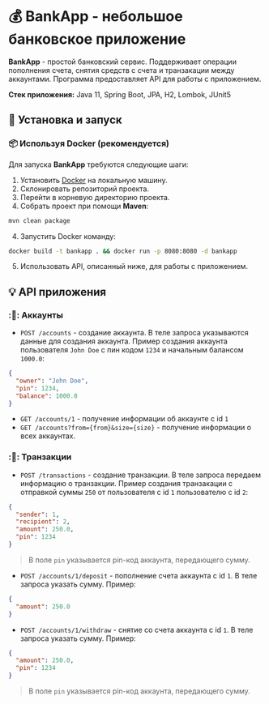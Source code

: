 # :moneybag: BankApp - небольшое банковское приложение

**BankApp** - простой банковский сервис. Поддерживает операции пополнения счета, снятия средств с счета и 
транзакации между аккаунтами. Программа предоставляет API для работы с приложением.

**Стек приложения:** Java 11, Spring Boot, JPA, H2, Lombok, JUnit5

## :checkered_flag: Установка и запуск

### :package: Используя Docker (рекомендуется)

Для запуска **BankApp** требуются следующие шаги:

1. Установить [Docker](https://www.docker.com/) на локальную машину.
2. Склонировать репозиторий проекта.
3. Перейти в корневую директорию проекта.
4. Собрать проект при помощи **Maven**:

```bash
mvn clean package
```
4. Запустить Docker команду:

```bash
docker build -t bankapp . && docker run -p 8080:8080 -d bankapp
```
5. Использовать API, описанный ниже, для работы с приложением.

## :bulb: API приложения

### ::busts_in_silhouette:: Аккаунты

- ```POST /accounts``` - создание аккаунта. В теле запроса указываются данные для создания аккаунта.
Пример создания аккаунта пользователя `John Doe` с пин кодом `1234`
и начальным балансом `1000.0`:
``` json
{
  "owner": "John Doe",
  "pin": 1234,
  "balance": 1000.0
}
```

- ```GET /accounts/1``` - получение информации об аккаунте с id `1`
- ```GET /accounts?from={from}&size={size}``` - получение информации о всех аккаунтах.

### ::busts_in_silhouette:: Транзакции

- ```POST /transactions``` - создание транзакции. В теле запроса передаем информацию о транзакции.
Пример создания транзакации с отправкой суммы `250` от пользователя с id `1` пользователю с id `2`:
``` json
{
  "sender": 1,
  "recipient": 2,
  "amount": 250.0,
  "pin": 1234
}
```
> В поле `pin` указывается pin-код аккаунта, передающего сумму.

- ```POST /accounts/1/deposit``` - пополнение счета аккаунта с id `1`. В теле запроса указать сумму. Пример:
```json
{
  "amount": 250.0
}
```

- ```POST /accounts/1/withdraw``` - снятие со счета аккаунта с id `1`. В теле запроса указать сумму. Пример:
```json
{
  "amount": 250.0,
  "pin": 1234
}
```
> В поле `pin` указывается pin-код аккаунта, передающего сумму.
